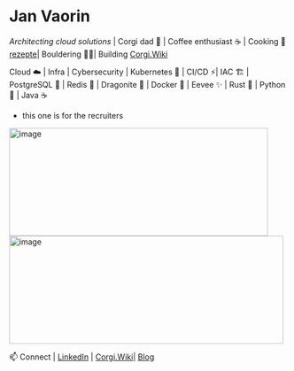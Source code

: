 # Jan Vaorin

*Architecting cloud solutions* | Corgi dad 🦊 | Coffee enthusiast ☕ | Cooking 🍜 [rezepte](https://rezepte.corgijan.dev)|  Bouldering 🧗‍♂️| Building [Corgi.Wiki](https://corgi.wiki)

Cloud ☁️ | Infra | Cybersecurity | Kubernetes 🎡 | CI/CD ⚡| IAC 🏗️ | PostgreSQL 🐘 | Redis 🔆 | Dragonite 🐉 | Docker 🐳 | Eevee ✨ | Rust 🦀 | Python 🐍 | Java ☕  
- this one is for the recruiters

<img width="467" height="195" alt="image" src="https://github.com/user-attachments/assets/d03a784f-5cb3-4a0e-a730-8218722d9b5b" />
<img width="495" height="195" alt="image" src="https://github.com/user-attachments/assets/ad1b8d51-8b86-4082-91a5-fdd7ad278d7d" />

  


📫 Connect | [LinkedIn](https://www.linkedin.com/in/jan-vaorin-a8b87629b/) | [Corgi.Wiki](https://corgi.wiki)| [Blog](https://corgijan.dev)
